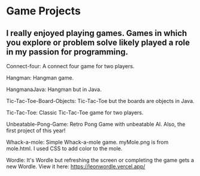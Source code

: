 # Game Projects

## I really enjoyed playing games. Games in which you explore or problem solve likely played a role in my passion for programming.

Connect-four: A connect four game for two players. 

Hangman: Hangman game.

HangmanaJava: Hangman but in Java.

Tic-Tac-Toe-Board-Objects: Tic-Tac-Toe but the boards are objects in Java.

Tic-Tac-Toe: Classic Tic-Tac-Toe game for two players.

Unbeatable-Pong-Game: Retro Pong Game with unbeatable AI. Also, the first project of this year!

Whack-a-mole: Simple Whack-a-mole game. myMole.png is from mole.html. I used CSS to add color to the mole.

Wordle: It's Wordle but refreshing the screen or completing the game gets a new Wordle. View it here: https://leonwordle.vercel.app/
